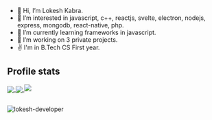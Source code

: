 - 👋 Hi, I’m Lokesh Kabra.
- 👀 I’m interested in javascript, c++, reactjs, svelte, electron, nodejs, express, mongodb, react-native, php.
- 🌱 I’m currently learning frameworks in javascript.
- 💞️ I’m working on 3 private projects.
- ✌ I'm in B.Tech CS First year.

<h2>Profile stats</h2>

  <a href="https://github.com/lokesh-developer">
    <img align="center" src="https://github-readme-stats.vercel.app/api?username=lokesh-developer&show_icons=true&hide=issues&count_private=true" />
    <img align="center" src="https://github-readme-stats.vercel.app/api/top-langs/?username=lokesh-developer&layout=compact" />
    <img src="https://github-readme-streak-stats.herokuapp.com/?user=lokesh-developer"/>
  </a>


<h2 align="center"></h2>
<p align="left"> <img src="https://komarev.com/ghpvc/?username=lokesh-developer&label=Profile%20views&color=0e75b6&style=flat" alt="lokesh-developer" /> </p>

